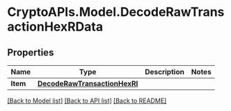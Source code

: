 # CryptoAPIs.Model.DecodeRawTransactionHexRData

## Properties

Name | Type | Description | Notes
------------ | ------------- | ------------- | -------------
**Item** | [**DecodeRawTransactionHexRI**](DecodeRawTransactionHexRI.md) |  | 

[[Back to Model list]](../README.md#documentation-for-models) [[Back to API list]](../README.md#documentation-for-api-endpoints) [[Back to README]](../README.md)

